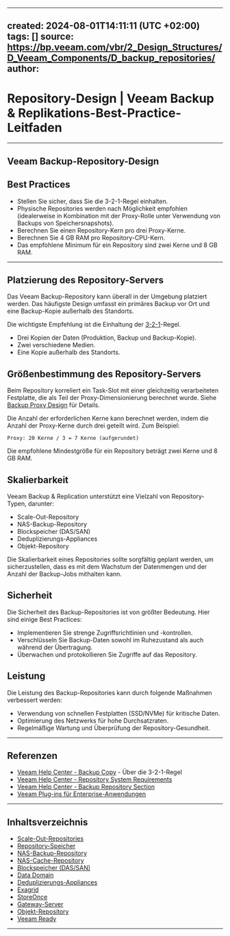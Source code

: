 
---
created: 2024-08-01T14:11:11 (UTC +02:00)
tags: []
source: https://bp.veeam.com/vbr/2_Design_Structures/D_Veeam_Components/D_backup_repositories/
author: 
---

# Repository-Design | Veeam Backup & Replikations-Best-Practice-Leitfaden

---
## [](https://bp.veeam.com/vbr/2_Design_Structures/D_Veeam_Components/D_backup_repositories/#veeam-backup-repository-design)Veeam Backup-Repository-Design

## [](https://bp.veeam.com/vbr/2_Design_Structures/D_Veeam_Components/D_backup_repositories/#best-practice)Best Practices

-   Stellen Sie sicher, dass Sie die 3-2-1-Regel einhalten.
-   Physische Repositories werden nach Möglichkeit empfohlen (idealerweise in Kombination mit der Proxy-Rolle unter Verwendung von Backups von Speichersnapshots).
-   Berechnen Sie einen Repository-Kern pro drei Proxy-Kerne.
-   Berechnen Sie 4 GB RAM pro Repository-CPU-Kern.
-   Das empfohlene Minimum für ein Repository sind zwei Kerne und 8 GB RAM.

___

## [](https://bp.veeam.com/vbr/2_Design_Structures/D_Veeam_Components/D_backup_repositories/#repository-server-placement)Platzierung des Repository-Servers

Das Veeam Backup-Repository kann überall in der Umgebung platziert werden. Das häufigste Design umfasst ein primäres Backup vor Ort und eine Backup-Kopie außerhalb des Standorts.

Die wichtigste Empfehlung ist die Einhaltung der [3-2-1](https://www.veeam.com/blog/how-to-follow-the-3-2-1-backup-rule-with-veeam-backup-replication.html)-Regel.

-   Drei Kopien der Daten (Produktion, Backup und Backup-Kopie).
-   Zwei verschiedene Medien.
-   Eine Kopie außerhalb des Standorts.

## [](https://bp.veeam.com/vbr/2_Design_Structures/D_Veeam_Components/D_backup_repositories/#repository-server-sizing)Größenbestimmung des Repository-Servers

Beim Repository korreliert ein Task-Slot mit einer gleichzeitig verarbeiteten Festplatte, die als Teil der Proxy-Dimensionierung berechnet wurde. Siehe [Backup Proxy Design](https://bp.veeam.com/vbr/2_Design_Structures/D_Veeam_Components/D_backup_proxies) für Details.

Die Anzahl der erforderlichen Kerne kann berechnet werden, indem die Anzahl der Proxy-Kerne durch drei geteilt wird. Zum Beispiel:

```
Proxy: 20 Kerne / 3 = 7 Kerne (aufgerundet)
```

Die empfohlene Mindestgröße für ein Repository beträgt zwei Kerne und 8 GB RAM.

## [](https://bp.veeam.com/vbr/2_Design_Structures/D_Veeam_Components/D_backup_repositories/#scalability)Skalierbarkeit

Veeam Backup & Replication unterstützt eine Vielzahl von Repository-Typen, darunter:

-   Scale-Out-Repository
-   NAS-Backup-Repository
-   Blockspeicher (DAS/SAN)
-   Deduplizierungs-Appliances
-   Objekt-Repository

Die Skalierbarkeit eines Repositories sollte sorgfältig geplant werden, um sicherzustellen, dass es mit dem Wachstum der Datenmengen und der Anzahl der Backup-Jobs mithalten kann.

## [](https://bp.veeam.com/vbr/2_Design_Structures/D_Veeam_Components/D_backup_repositories/#security)Sicherheit

Die Sicherheit des Backup-Repositories ist von größter Bedeutung. Hier sind einige Best Practices:

-   Implementieren Sie strenge Zugriffsrichtlinien und -kontrollen.
-   Verschlüsseln Sie Backup-Daten sowohl im Ruhezustand als auch während der Übertragung.
-   Überwachen und protokollieren Sie Zugriffe auf das Repository.

## [](https://bp.veeam.com/vbr/2_Design_Structures/D_Veeam_Components/D_backup_repositories/#performance)Leistung

Die Leistung des Backup-Repositories kann durch folgende Maßnahmen verbessert werden:

-   Verwendung von schnellen Festplatten (SSD/NVMe) für kritische Daten.
-   Optimierung des Netzwerks für hohe Durchsatzraten.
-   Regelmäßige Wartung und Überprüfung der Repository-Gesundheit.

___

## [](https://bp.veeam.com/vbr/2_Design_Structures/D_Veeam_Components/D_backup_repositories/#references)Referenzen

-   [Veeam Help Center - Backup Copy](https://helpcenter.veeam.com/docs/backup/vsphere/backup_copy.html) - Über die 3-2-1-Regel
-   [Veeam Help Center - Repository System Requirements](https://helpcenter.veeam.com/docs/backup/vsphere/system_requirements.html#repo)
-   [Veeam Help Center - Backup Repository Section](https://helpcenter.veeam.com/docs/backup/vsphere/backup_repository.html)
-   [Veeam Plug-ins für Enterprise-Anwendungen](https://helpcenter.veeam.com/docs/backup/plugins/overview.html)

___

## Inhaltsverzeichnis

-   [Scale-Out-Repositories](https://bp.veeam.com/vbr/2_Design_Structures/D_Veeam_Components/D_backup_repositories/scaleout.html)
-   [Repository-Speicher](https://bp.veeam.com/vbr/2_Design_Structures/D_Veeam_Components/D_backup_repositories/repositories%20storage.html)
-   [NAS-Backup-Repository](https://bp.veeam.com/vbr/2_Design_Structures/D_Veeam_Components/D_backup_repositories/nasrepo.html)
-   [NAS-Cache-Repository](https://bp.veeam.com/vbr/2_Design_Structures/D_Veeam_Components/D_backup_repositories/nascache.html)
-   [Blockspeicher (DAS/SAN)](https://bp.veeam.com/vbr/2_Design_Structures/D_Veeam_Components/D_backup_repositories/block.html)
-   [Data Domain](https://bp.veeam.com/vbr/2_Design_Structures/D_Veeam_Components/D_backup_repositories/datadomain.html)
-   [Deduplizierungs-Appliances](https://bp.veeam.com/vbr/2_Design_Structures/D_Veeam_Components/D_backup_repositories/deduplication.html)
-   [Exagrid](https://bp.veeam.com/vbr/2_Design_Structures/D_Veeam_Components/D_backup_repositories/exagrid.html)
-   [StoreOnce](https://bp.veeam.com/vbr/2_Design_Structures/D_Veeam_Components/D_backup_repositories/storeonce.html)
-   [Gateway-Server](https://bp.veeam.com/vbr/2_Design_Structures/D_Veeam_Components/D_backup_repositories/gateway.html)
-   [Objekt-Repository](https://bp.veeam.com/vbr/2_Design_Structures/D_Veeam_Components/D_backup_repositories/object.html)
-   [Veeam Ready](https://bp.veeam.com/vbr/2_Design_Structures/D_Veeam_Components/D_backup_repositories/veeamready.html)

___
